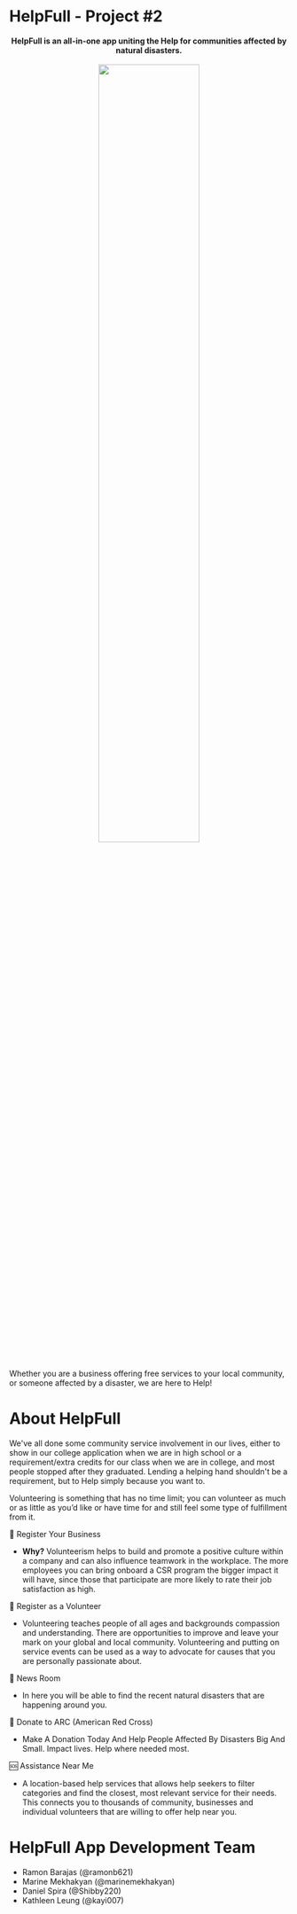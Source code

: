 # HelpFull - Project #2
<center><b>HelpFull is an all-in-one app uniting the Help for communities affected by natural disasters.</b></center></br>

<center><img src="https://www.carabinercomms.com/blog1/wp-content/uploads/2014/06/Brainstorm.jpg" width="60%"></center>

Whether you are a business offering free services to your local community, or someone affected by a disaster, we are here to Help!

# About HelpFull
We've all done some community service involvement in our lives, either to show in our college application when we are in high school or a requirement/extra credits for our class when we are in college, and most people stopped after they graduated. Lending a helping hand shouldn't be a requirement, but to Help simply because you want to. 

Volunteering is something that has no time limit; you can volunteer as much or as little as you’d like or have time for and still feel some type of fulfillment from it.

:busts_in_silhouette: Register Your Business </br>
- **Why?**
Volunteerism helps to build and promote a positive culture within a company and can also influence teamwork in the workplace. The more employees you can bring onboard a CSR program the bigger impact it will have, since those that participate are more likely to rate their job satisfaction as high. </br>

:bust_in_silhouette: Register as a Volunteer </br>
- Volunteering teaches people of all ages and backgrounds compassion and understanding. There are opportunities to improve and leave your mark on your global and local community. Volunteering and putting on service events can be used as a way to advocate for causes that you are personally passionate about.

:newspaper: News Room 
- In here you will be able to find the recent natural disasters that are happening around you. 

:balloon: Donate to ARC (American Red Cross)
- Make A Donation Today And Help People Affected By Disasters Big And Small. Impact lives. Help where needed most.

:sos: Assistance Near Me
- A location-based help services that allows help seekers to filter categories and find the closest, most relevant service for their needs. This connects you to thousands of community, businesses and individual volunteers that are willing to offer help near you.

# HelpFull App Development Team
- Ramon Barajas (@ramonb621)
- Marine Mekhakyan (@marinemekhakyan)
- Daniel Spira (@Shibby220)
- Kathleen Leung (@kayi007)

